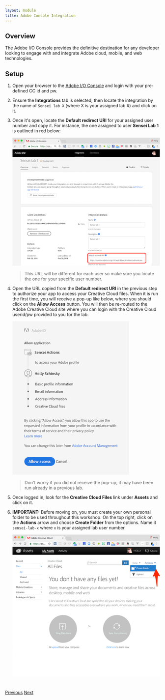 ```yaml
---
layout: module
title: Adobe Console Integration
---
```


## Overview
The Adobe I/O Console provides the definitive destination for any developer looking to engage with and integrate Adobe cloud, mobile, and web technologies.

## Setup

1. Open your browser to the [Adobe I/O Console](https://console.adobe.io) and login with your pre-defined CC id and pw.

2. Ensure the **Integrations** tab is selected, then locate the integration by the name of `Sensei lab X` (where X is your assigned lab #) and click on it.

3. Once it's open, locate the **Default redirect URI** for your assigned user number and copy it. For instance, the one assigned to user **Sensei Lab 1** is outlined in red below:

     ![](images/console-redirect.png)

   > This URL will be different for each user so make sure you locate the one for your specific user number.

1. Open the URL copied from the **Default redirect URI** in the previous step to authorize your app to access your Creative Cloud files. When it is run the first time, you will receive a pop-up like below, where you should click on the **Allow Access** button. You will then be re-routed to the Adobe Creative Cloud site where you can login with the Creative Cloud userid/pw provided to you for the lab.

    ![](images/authorize-app.png)

   > Don't worry if you did not receive the pop-up, it may have been run already in a previous lab.

1. Once logged in, look for the **Creative Cloud Files** link under **Assets** and click on it.

1. **IMPORTANT:** Before moving on, you must create your own personal folder to be used throughout this workshop. On the top right, click on the **Actions** arrow and choose **Create Folder** from the options. Name it `sensei-lab-x` where `x` is your assigned lab user number.

   ![](images/cc-folder-create.png)


<div class="row" style="margin-top:40px;">
<div class="col-sm-12">
<a href="lesson2.html" class="btn btn-default"><i class="glyphicon glyphicon-chevron-left"></i> Previous</a>
<a href="lesson4.html" class="btn btn-default pull-right">Next <i class="glyphicon
glyphicon-chevron-right"></i></a>
</div>
</div>
